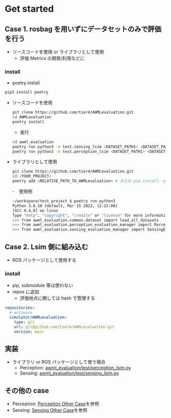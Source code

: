 # Get started

## Case 1. rosbag を用いずにデータセットのみで評価を行う

- ソースコードを使用 or ライブラリとして使用
  - 評価 Metrics の開発/利用などに

### install

- poetry install

```bash
pip3 install poetry
```

- ソースコードを使用

  ```bash
  git clone https://github.com/tier4/AWMLevaluation.git
  cd AWMLevaluation
  poetry install
  ```

  - 実行

  ```bash
  cd awml_evaluation
  poetry run python3 -m test.sensing_lsim <DATASET_PATH1> <DATASET_PATH2> ...
  poetry run python3 -m test.perception_lsim <DATASET_PATH1> <DATASET_PATH2> ...
  ```

- ライブラリとして使用

  ```bash
  git clone https://github.com/tier4/AWMLevaluation.git
  cd <YOUR_PROJECT>
  poetry add <RELATIVE_PATH_TO_AWMLevaluation> # または pip install -e <RELATIVE_PATH_TO_AWMLevaluation>
  ```

  -　使用例

  ```bash
  ~/workspace/test_project $ poetry run python3
  Python 3.8.10 (default, Mar 15 2022, 12:22:08)
  [GCC 9.4.0] on linux
  Type "help", "copyright", "credits" or "license" for more information.
  >>> from awml_evaluation.common.dataset import load_all_datasets
  >>> from awml_evaluation.perception_evaluation_manager import PerceptionEvaluationManager
  >>> from awml_evaluation.sensing_evaluation_manager import SensingEvaluationManager
  ```

## Case 2. Lsim 側に組み込む

- ROS パッケージとして使用する

### install

- pip, submodule 等は使わない
- repos に追加
  - 評価地点に関しては hash で管理する

```yaml
repositories:
  # autoware
  simulator/AWMLevaluation:
    type: git
    url: git@github.com/tier4/AWMLevaluation.git
    version: main
```

## 実装

- ライブラリ or ROS パッケージとして使う場合
  - Perception: [awml_evaluation/test/perception_lsim.py](../awml_evaluation/test/perception_lsim.py)
  - Sensing: [awml_evaluation/test/sensing_lsim.py](../awml_evaluation/test/sensing_lsim.py)

## その他の case

- Perception: [Perception Other Case](./perception/perception_other_cases.md)を参照
- Sensing: [Sensing Other Case](./sensing/sensing_other_cases.md)を参照
